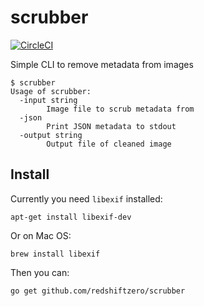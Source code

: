 # scrubber
[![CircleCI](https://circleci.com/gh/redshiftzero/scrubber.svg?style=svg&circle-token=612ce2eb2ba545a51c7f0e73d4def1f49b431cdf)](https://circleci.com/gh/redshiftzero/scrubber)

Simple CLI to remove metadata from images

```
$ scrubber
Usage of scrubber:
  -input string
    	Image file to scrub metadata from
  -json
    	Print JSON metadata to stdout
  -output string
    	Output file of cleaned image
```

## Install

Currently you need `libexif` installed:

```
apt-get install libexif-dev
```

Or on Mac OS:

```
brew install libexif
```

Then you can:

```
go get github.com/redshiftzero/scrubber
```
